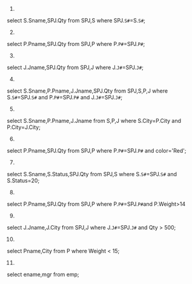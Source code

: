 1)
select 
S.Sname,SPJ.Qty from SPJ,S
where SPJ.`S#`=S.`S#`;

2)
select 
P.Pname,SPJ.Qty from SPJ,P
where P.`P#`=SPJ.`P#`;

3)
select 
J.Jname,SPJ.Qty from SPJ,J
where J.`J#`=SPJ.`J#`;

4)
select
S.Sname,P.Pname,J.Jname,SPJ.Qty from SPJ,S,P,J
where S.`S#`=SPJ.`S#` and P.`P#`=SPJ.`P#` and J.`J#`=SPJ.`J#`;

5)
select
S.Sname,P.Pname,J.Jname from S,P,J 
where S.City=P.City and P.City=J.City;

6)
select
P.Pname,SPJ.Qty from SPJ,P
where P.`P#`=SPJ.`P#` and color='Red';

7)
select
S.Sname,S.Status,SPJ.Qty from SPJ,S
where S.`S#`=SPJ.`S#` and S.Status=20;

8)
select
P.Pname,SPJ.Qty from SPJ,P
where P.`P#`=SPJ.`P#`and P.Weight>14


9)
select 
J.Jname,J.City from SPJ,J 
where J.`J#`=SPJ.`J#` and Qty > 500;

10)
select 
Pname,City from P
where Weight < 15;

11)
select ename,mgr from emp;
